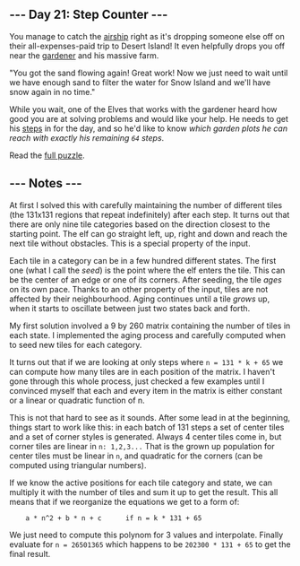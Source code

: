 ## --- Day 21: Step Counter ---
You manage to catch the [airship](7) right as it's dropping someone else off on their all-expenses-paid trip to Desert Island! It even helpfully drops you off near the [gardener](5) and his massive farm.

"You got the sand flowing again! Great work! Now we just need to wait until we have enough sand to filter the water for Snow Island and we'll have snow again in no time."

While you wait, one of the Elves that works with the gardener heard how good you are at solving problems and would like your help. He needs to get his [steps](https://en.wikipedia.org/wiki/Pedometer) in for the day, and so he'd like to know <em>which garden plots he can reach with exactly his remaining <code>64</code> steps</em>.

Read the [full puzzle](https://adventofcode.com/2023/day/21).

##  --- Notes ---
At first I solved this with carefully maintaining the number of different 
tiles (the 131x131 regions that repeat indefinitely) after each step. It 
turns out that there are only nine tile categories based on the direction 
closest to the starting point. The elf can go straight left, up, right 
and down and reach the next tile without obstacles. This is a special 
property of the input.

Each tile in a category can be in a few hundred different states. The 
first one (what I call the _seed_) is the point where the elf enters the 
tile. This can be the center of an edge or one of its corners. After 
seeding, the tile _ages_ on its own pace. Thanks to an other property of 
the input, tiles are not affected by their neighbourhood. Aging continues 
until a tile _grows_ up, when it starts to oscillate between just two 
states back and forth.

My first solution involved a 9 by 260 matrix containing the number of 
tiles in each state. I implemented the aging process and carefully 
computed when to seed new tiles for each category.

It turns out that if we are looking at only steps where `n = 131 * k + 65` 
we can compute how many tiles are in each position of the matrix.
I haven't gone through this whole process, just checked a few examples 
until I convinced myself that each and every item in the matrix is either 
constant or a linear or quadratic function of n.

This is not that hard to see as it sounds. After some lead in at the 
beginning, things start to work like this: in each batch of 131 steps a 
set of center tiles and a set of corner styles is generated. 
Always 4 center tiles come in, but corner tiles are linear in `n: 1,2,3...`
That is the grown up population for center tiles must be linear in `n`, 
and quadratic for the corners (can be computed using triangular numbers). 

If we know the active positions for each tile category and state, we
can multiply it with the number of tiles and sum it up to get the result.
This all means that if we reorganize the equations we get to a form of:

```
    a * n^2 + b * n + c      if n = k * 131 + 65
```

We just need to compute this polynom for 3 values and interpolate.
Finally evaluate for `n = 26501365` which happens to be `202300 * 131 + 65`
to get the final result.
